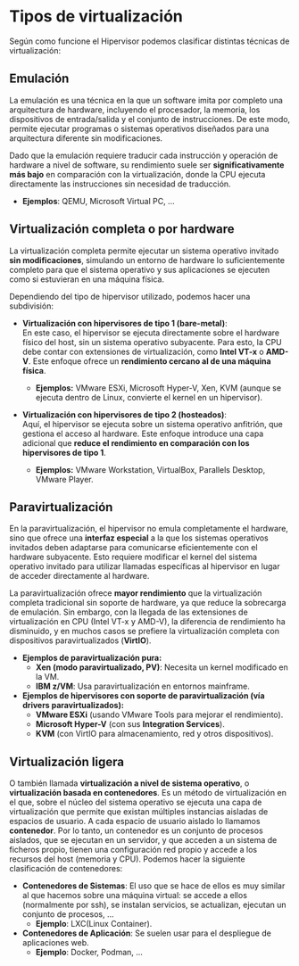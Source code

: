 #  Tipos de virtualización

Según como funcione el Hipervisor podemos clasificar distintas técnicas de virtualización:

## Emulación

La emulación es una técnica en la que un software imita por completo una arquitectura de hardware, incluyendo el procesador, la memoria, los dispositivos de entrada/salida y el conjunto de instrucciones. De este modo, permite ejecutar programas o sistemas operativos diseñados para una arquitectura diferente sin modificaciones.  

Dado que la emulación requiere traducir cada instrucción y operación de hardware a nivel de software, su rendimiento suele ser **significativamente más bajo** en comparación con la virtualización, donde la CPU ejecuta directamente las instrucciones sin necesidad de traducción.  

* **Ejemplos**: QEMU, Microsoft Virtual PC, ...

## Virtualización completa o por hardware

La virtualización completa permite ejecutar un sistema operativo invitado **sin modificaciones**, simulando un entorno de hardware lo suficientemente completo para que el sistema operativo y sus aplicaciones se ejecuten como si estuvieran en una máquina física.  

Dependiendo del tipo de hipervisor utilizado, podemos hacer una subdivisión:  

* **Virtualización con hipervisores de tipo 1 (bare-metal)**:  
  En este caso, el hipervisor se ejecuta directamente sobre el hardware físico del host, sin un sistema operativo subyacente. Para esto, la CPU debe contar con extensiones de virtualización, como **Intel VT-x** o **AMD-V**. Este enfoque ofrece un **rendimiento cercano al de una máquina física**.  
  * **Ejemplos:** VMware ESXi, Microsoft Hyper-V, Xen, KVM (aunque se ejecuta dentro de Linux, convierte el kernel en un hipervisor).  

* **Virtualización con hipervisores de tipo 2 (hosteados)**:  
  Aquí, el hipervisor se ejecuta sobre un sistema operativo anfitrión, que gestiona el acceso al hardware. Este enfoque introduce una capa adicional que **reduce el rendimiento en comparación con los hipervisores de tipo 1**.  
  * **Ejemplos:** VMware Workstation, VirtualBox, Parallels Desktop, VMware Player.  


## Paravirtualización

En la paravirtualización, el hipervisor no emula completamente el hardware, sino que ofrece una **interfaz especial** a la que los sistemas operativos invitados deben adaptarse para comunicarse eficientemente con el hardware subyacente. Esto requiere modificar el kernel del sistema operativo invitado para utilizar llamadas específicas al hipervisor en lugar de acceder directamente al hardware.  

La paravirtualización ofrece **mayor rendimiento** que la virtualización completa tradicional sin soporte de hardware, ya que reduce la sobrecarga de emulación. Sin embargo, con la llegada de las extensiones de virtualización en CPU (Intel VT-x y AMD-V), la diferencia de rendimiento ha disminuido, y en muchos casos se prefiere la virtualización completa con dispositivos paravirtualizados (**VirtIO**).  

* **Ejemplos de paravirtualización pura:**  
    * **Xen (modo paravirtualizado, PV)**: Necesita un kernel modificado en la VM.  
    * **IBM z/VM**: Usa paravirtualización en entornos mainframe.  
* **Ejemplos de hipervisores con soporte de paravirtualización (vía drivers paravirtualizados):**  
    * **VMware ESXi** (usando VMware Tools para mejorar el rendimiento).  
    * **Microsoft Hyper-V** (con sus **Integration Services**).  
    * **KVM** (con VirtIO para almacenamiento, red y otros dispositivos).  

## Virtualización ligera

O también llamada **virtualización a nivel de sistema operativo**, o **virtualización basada en contenedores**. Es un método de virtualización en el que, sobre el núcleo del sistema operativo se ejecuta una capa de virtualización que permite que existan múltiples instancias aisladas de espacios de usuario. A cada espacio de usuario aislado lo llamamos **contenedor**. Por lo tanto, un contenedor es un conjunto de procesos aislados, que se ejecutan en un servidor, y que acceden a un sistema de ficheros propio, tienen una configuración red propio y accede a los recursos del host (memoria y CPU).
Podemos hacer la siguiente clasificación de contenedores:

* **Contenedores de Sistemas**: El uso que se hace de ellos es muy similar al que hacemos sobre una máquina virtual: se accede a ellos (normalmente por ssh), se instalan servicios, se actualizan, ejecutan un conjunto de procesos, ... 
    * **Ejemplo**: LXC(Linux Container).
* **Contenedores de Aplicación**: Se suelen usar para el despliegue de aplicaciones web. 
    * **Ejemplo**: Docker, Podman, ...



